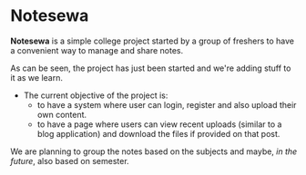# Notesewa
__Notesewa__ is a simple college project started by a group of freshers to have a convenient way to manage and share notes.

As can be seen, the project has just been started and we're adding stuff to it as we learn.

+ The current objective of the project is:
    - to have a system where user can login, register and also upload their own content.
    - to have a page where users can view recent uploads (similar to a blog application) and download the files if provided on that post.

We are planning to group the notes based on the subjects and maybe, <i>in the future</i>, also based on semester.
